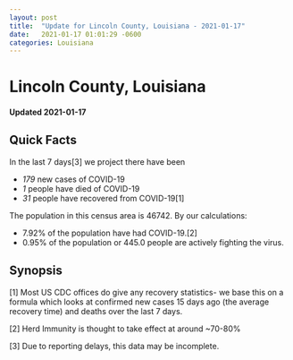 ```yaml
---
layout: post
title:  "Update for Lincoln County, Louisiana - 2021-01-17"
date:   2021-01-17 01:01:29 -0600
categories: Louisiana
---
```


# Lincoln County, Louisiana
#### Updated 2021-01-17

## Quick Facts

In the last 7 days[3] we project there have been
- *179* new cases of COVID-19
- *1* people have died of COVID-19
- *31* people have recovered from COVID-19[1]

The population in this census area is 46742. By our calculations:
- 7.92% of the population have had COVID-19.[2]
- 0.95% of the population or 445.0 people are actively fighting the virus.

## Synopsis




[1] Most US CDC offices do give any recovery statistics- we base this on a formula which looks at confirmed new cases
15 days ago (the average recovery time) and deaths over the last 7 days.

[2] Herd Immunity is thought to take effect at around ~70-80%

[3] Due to reporting delays, this data may be incomplete.
 
    